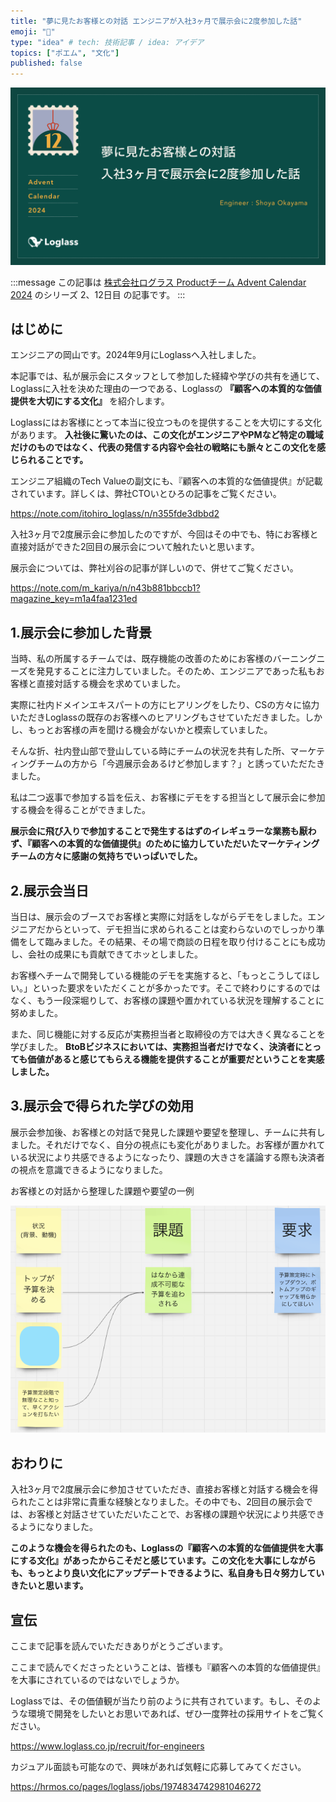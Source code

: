 ```yaml
---
title: "夢に見たお客様との対話 エンジニアが入社3ヶ月で展示会に2度参加した話"
emoji: "📝"
type: "idea" # tech: 技術記事 / idea: アイデア
topics: ["ポエム", "文化"]
published: false
---
```


![夢にみたお客様との対話。入社3ヶ月で展示会に2度参加した話](/images/advent_calendar_loglass.png)

:::message
この記事は [株式会社ログラス Productチーム Advent Calendar 2024](https://qiita.com/advent-calendar/2024/loglass) のシリーズ 2、12日目 の記事です。
:::

## はじめに
エンジニアの岡山です。2024年9月にLoglassへ入社しました。

本記事では、私が展示会にスタッフとして参加した経緯や学びの共有を通じて、Loglassに入社を決めた理由の一つである、Loglassの **『顧客への本質的な価値提供を大切にする文化』** を紹介します。

Loglassにはお客様にとって本当に役立つものを提供することを大切にする文化があります。 **入社後に驚いたのは、この文化がエンジニアやPMなど特定の職域だけのものではなく、代表の発信する内容や会社の戦略にも脈々とこの文化を感じられることです。**

エンジニア組織のTech Valueの副文にも、『顧客への本質的な価値提供』が記載されています。詳しくは、弊社CTOいとひろの記事をご覧ください。

https://note.com/itohiro_loglass/n/n355fde3dbbd2

入社3ヶ月で2度展示会に参加したのですが、今回はその中でも、特にお客様と直接対話ができた2回目の展示会について触れたいと思います。

展示会については、弊社刈谷の記事が詳しいので、併せてご覧ください。

https://note.com/m_kariya/n/n43b881bbccb1?magazine_key=m1a4faa1231ed

## 1.展示会に参加した背景
当時、私の所属するチームでは、既存機能の改善のためにお客様のバーニングニーズを発見することに注力していました。そのため、エンジニアであった私もお客様と直接対話する機会を求めていました。

実際に社内ドメインエキスパートの方にヒアリングをしたり、CSの方々に協力いただきLoglassの既存のお客様へのヒアリングもさせていただきました。しかし、もっとお客様の声を聞ける機会がないかと模索していました。

そんな折、社内登山部で登山している時にチームの状況を共有した所、マーケティングチームの方から「今週展示会あるけど参加します？」と誘っていただたきました。

私は二つ返事で参加する旨を伝え、お客様にデモをする担当として展示会に参加する機会を得ることができました。

**展示会に飛び入りで参加することで発生するはずのイレギュラーな業務も厭わず、『顧客への本質的な価値提供』のために協力していただいたマーケティングチームの方々に感謝の気持ちでいっぱいでした。**

## 2.展示会当日
当日は、展示会のブースでお客様と実際に対話をしながらデモをしました。エンジニアだからといって、デモ担当に求められることは変わらないのでしっかり準備をして臨みました。その結果、その場で商談の日程を取り付けることにも成功し、会社の成果にも貢献できてホッとしました。

お客様へチームで開発している機能のデモを実施すると、「もっとこうしてほしい。」といった要求をいただくことが多かったです。そこで終わりにするのではなく、もう一段深堀りして、お客様の課題や置かれている状況を理解することに努めました。

また、同じ機能に対する反応が実務担当者と取締役の方では大きく異なることを学びました。 **BtoBビジネスにおいては、実務担当者だけでなく、決済者にとっても価値があると感じてもらえる機能を提供することが重要だということを実感しました。**

## 3.展示会で得られた学びの効用
展示会参加後、お客様との対話で発見した課題や要望を整理し、チームに共有しました。それだけでなく、自分の視点にも変化がありました。お客様が置かれている状況により共感できるようになったり、課題の大きさを議論する際も決済者の視点を意識できるようになりました。

お客様との対話から整理した課題や要望の一例

![お客様との対話から整理した課題や要望の一例](/images/miro_issue.png)

## おわりに
入社3ヶ月で2度展示会に参加させていただき、直接お客様と対話する機会を得られたことは非常に貴重な経験となりました。その中でも、2回目の展示会では、お客様と対話させていただいたことで、お客様の課題や状況により共感できるようになりました。

**このような機会を得られたのも、Loglassの『顧客への本質的な価値提供を大事にする文化』があったからこそだと感じています。この文化を大事にしながらも、もっとより良い文化にアップデートできるように、私自身も日々努力していきたいと思います。**

## 宣伝
ここまで記事を読んでいただきありがとうございます。

ここまで読んでくださったということは、皆様も『顧客への本質的な価値提供』を大事にされているのではないでしょうか。

Loglassでは、その価値観が当たり前のように共有されています。もし、そのような環境で開発をしたいとお思いであれば、ぜひ一度弊社の採用サイトをご覧ください。

https://www.loglass.co.jp/recruit/for-engineers

カジュアル面談も可能なので、興味があれば気軽に応募してみてください。

https://hrmos.co/pages/loglass/jobs/1974834742981046272
